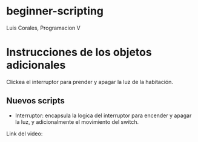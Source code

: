 # beginner-scripting
 
Luis Corales, Programacion V

# Instrucciones de los objetos adicionales
Clickea el interruptor para prender y apagar la luz de la habitación.

## Nuevos scripts
+ Interruptor: encapsula la logica del interruptor para encender y apagar la luz, y adicionalmente el movimiento del switch.

Link del video: 
